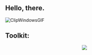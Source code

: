 ## Hello, there. 

![ClipWindowsGIF](https://github.com/noahsamoa/noahsamoa/assets/12013865/bbece499-e938-4446-bfe5-d7599871bcdd)

## Toolkit:
<p align="center">
  <a href="https://skillicons.dev">
    <img src="https://skillicons.dev/icons?i=html,css,bootstrap,javascript,php,mysql,nginx,threejs,bash,linux,raspberrypi,aws,svg,unreal,ableton,md,tailwind,vue,jquery,nodejs,wordpress,vercel,expressjs,ps,figma,vim,git,github,vscode,stackoverflow" />
  </a>
</p>
<!--
You came here to read this? Wow, thanks. 
While you're at it, here's a better read than this markdown file:
https://mcnac.xyz/nmresume.pdf
-->
